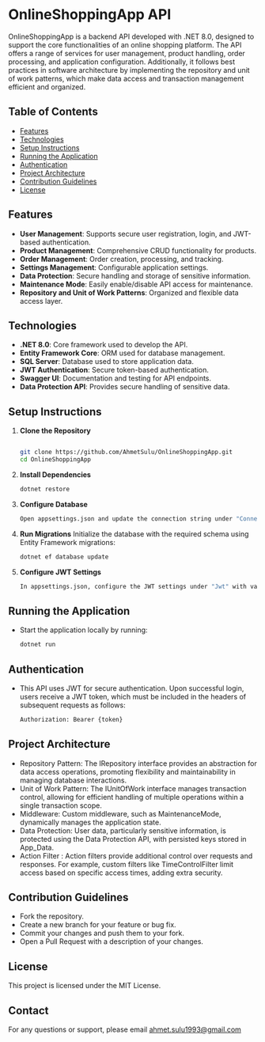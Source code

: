 # OnlineShoppingApp API

OnlineShoppingApp is a backend API developed with .NET 8.0, designed to support the core functionalities of an online shopping platform. The API offers a range of services for user management, product handling, order processing, and application configuration. Additionally, it follows best practices in software architecture by implementing the repository and unit of work patterns, which make data access and transaction management efficient and organized.

## Table of Contents

- [Features](#features)
- [Technologies](#technologies)
- [Setup Instructions](#setup-instructions)
- [Running the Application](#running-the-application)
- [Authentication](#authentication)
- [Project Architecture](#project-architecture)
- [Contribution Guidelines](#contribution-guidelines)
- [License](#license)

## Features

- **User Management**: Supports secure user registration, login, and JWT-based authentication.
- **Product Management**: Comprehensive CRUD functionality for products.
- **Order Management**: Order creation, processing, and tracking.
- **Settings Management**: Configurable application settings.
- **Data Protection**: Secure handling and storage of sensitive information.
- **Maintenance Mode**: Easily enable/disable API access for maintenance.
- **Repository and Unit of Work Patterns**: Organized and flexible data access layer.

## Technologies

- **.NET 8.0**: Core framework used to develop the API.
- **Entity Framework Core**: ORM used for database management.
- **SQL Server**: Database used to store application data.
- **JWT Authentication**: Secure token-based authentication.
- **Swagger UI**: Documentation and testing for API endpoints.
- **Data Protection API**: Provides secure handling of sensitive data.

## Setup Instructions

1. **Clone the Repository**

   ```bash
   
   git clone https://github.com/AhmetSulu/OnlineShoppingApp.git
   cd OnlineShoppingApp
   
2. **Install Dependencies**
   
   ```bash
   dotnet restore
3. **Configure Database**
   
   ```bash
   Open appsettings.json and update the connection string under "ConnectionStrings": { "Default": "Your_SQL_Server_Connection_String" }.
   
4. **Run Migrations**
   Initialize the database with the required schema using Entity Framework migrations:
   
   ```bash
   dotnet ef database update
   
5. **Configure JWT Settings**
   
   ```bash
   In appsettings.json, configure the JWT settings under "Jwt" with values for Issuer, Audience, and SecretKey.

## Running the Application

- Start the application locally by running:
  
  ```bash
  dotnet run
  
## Authentication

- This API uses JWT for secure authentication. Upon successful login, users receive a JWT token, which must be included in the headers of subsequent requests as follows:
  
  ```bash
  Authorization: Bearer {token}
  
## Project Architecture
- Repository Pattern: The IRepository interface provides an abstraction for data access operations, promoting flexibility and maintainability in managing database interactions.
- Unit of Work Pattern: The IUnitOfWork interface manages transaction control, allowing for efficient handling of multiple operations within a single transaction scope.
- Middleware: Custom middleware, such as MaintenanceMode, dynamically manages the application state.
- Data Protection: User data, particularly sensitive information, is protected using the Data Protection API, with persisted keys stored in App_Data.
- Action Filter : Action filters provide additional control over requests and responses. For example, custom filters like TimeControlFilter limit access based on specific access times, adding extra security.

## Contribution Guidelines
- Fork the repository.
- Create a new branch for your feature or bug fix.
- Commit your changes and push them to your fork.
- Open a Pull Request with a description of your changes.
 
## License

This project is licensed under the MIT License.

## Contact

For any questions or support, please email ahmet.sulu1993@gmail.com
